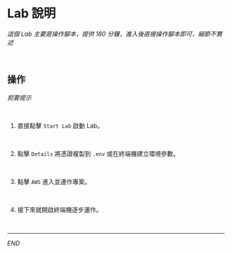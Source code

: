 # Lab 說明

_這個 Lab 主要是操作腳本，提供 180 分鐘，進入後直接操作腳本即可，細節不贅述_

<br>

## 操作

_扼要提示_

<br>

1. 直接點擊 `Start Lab` 啟動 Lab。

<br>

2. 點擊 `Details` 將憑證複製到 `.env` 或在終端機建立環境參數。

<br>

3. 點擊 `AWS` 進入並運作專案。

<br>

4. 接下來就開啟終端機逐步運作。

<br>

___

_END_